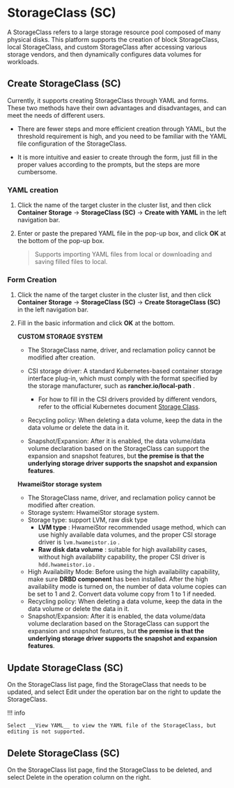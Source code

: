# StorageClass (SC)

A StorageClass refers to a large storage resource pool composed of many physical disks. This platform supports the creation of block StorageClass, local StorageClass, and custom StorageClass after accessing various storage vendors, and then dynamically configures data volumes for workloads.

## Create StorageClass (SC)

Currently, it supports creating StorageClass through YAML and forms. These two methods have their own advantages and disadvantages, and can meet the needs of different users.

- There are fewer steps and more efficient creation through YAML, but the threshold requirement is high, and you need to be familiar with the YAML file configuration of the StorageClass.

- It is more intuitive and easier to create through the form, just fill in the proper values ​​according to the prompts, but the steps are more cumbersome.

### YAML creation

1. Click the name of the target cluster in the cluster list, and then click __Container Storage__ -> __StorageClass (SC)__ -> __Create with YAML__ in the left navigation bar.

    

2. Enter or paste the prepared YAML file in the pop-up box, and click __OK__ at the bottom of the pop-up box.

    > Supports importing YAML files from local or downloading and saving filled files to local.

    

### Form Creation

1. Click the name of the target cluster in the cluster list, and then click __Container Storage__ -> __StorageClass (SC)__ -> __Create StorageClass (SC)__ in the left navigation bar.

    

2. Fill in the basic information and click __OK__ at the bottom.

    **CUSTOM STORAGE SYSTEM**

    - The StorageClass name, driver, and reclamation policy cannot be modified after creation.
    - CSI storage driver: A standard Kubernetes-based container storage interface plug-in, which must comply with the format specified by the storage manufacturer, such as __rancher.io/local-path__ .

        - For how to fill in the CSI drivers provided by different vendors, refer to the official Kubernetes document [Storage Class](https://kubernetes.io/docs/concepts/storage/storage-classes/#provisioner).
    - Recycling policy: When deleting a data volume, keep the data in the data volume or delete the data in it.
    - Snapshot/Expansion: After it is enabled, the data volume/data volume declaration based on the StorageClass can support the expansion and snapshot features, but **the premise is that the underlying storage driver supports the snapshot and expansion features**.

    **HwameiStor storage system**

    - The StorageClass name, driver, and reclamation policy cannot be modified after creation.
    - Storage system: HwameiStor storage system.
    - Storage type: support LVM, raw disk type
        - __LVM type__ : HwameiStor recommended usage method, which can use highly available data volumes, and the proper CSI storage driver is `lvm.hwameistor.io` .
        - __Raw disk data volume__ : suitable for high availability cases, without high availability capability, the proper CSI driver is `hdd.hwameistor.io` .
    - High Availability Mode: Before using the high availability capability, make sure __DRBD component__ has been installed. After the high availability mode is turned on, the number of data volume copies can be set to 1 and 2. Convert data volume copy from 1 to 1 if needed.
    - Recycling policy: When deleting a data volume, keep the data in the data volume or delete the data in it.
    - Snapshot/Expansion: After it is enabled, the data volume/data volume declaration based on the StorageClass can support the expansion and snapshot features, but **the premise is that the underlying storage driver supports the snapshot and expansion features**.

    

## Update StorageClass (SC)

On the StorageClass list page, find the StorageClass that needs to be updated, and select Edit under the operation bar on the right to update the StorageClass.



!!! info

    Select __View YAML__ to view the YAML file of the StorageClass, but editing is not supported.

## Delete StorageClass (SC)

On the StorageClass list page, find the StorageClass to be deleted, and select Delete in the operation column on the right.

